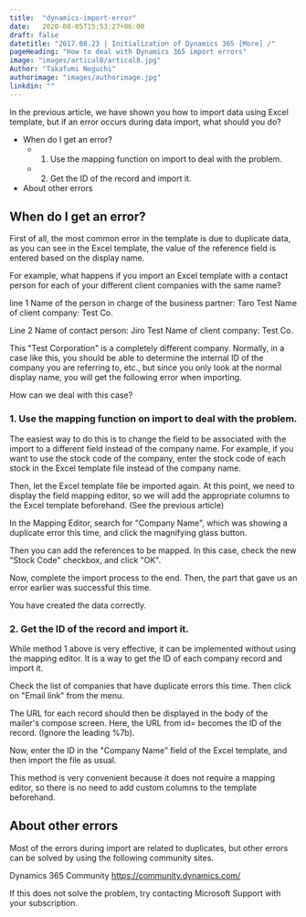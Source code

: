 ```yaml
---
title:  "dynamics-import-error"
date:   2020-08-05T15:53:27+06:00
draft: false
datetitle: "2017.08.23 | Initialization of Dynamics 365 [More] /"
pageHeading: "How to deal with Dynamics 365 import errors"
image: "images/artical8/artical8.jpg"
Author: "Takafumi Noguchi"
authorimage: "images/authorimage.jpg"
linkdin: ""
---
```

<!-- Intro  -->
In the previous article, we have shown you how to import data using Excel template, but if an error occurs during data import, what should you do?

<!-- Table Of Content -->

* When do I get an error?
  * 1. Use the mapping function on import to deal with the problem.
  * 2. Get the ID of the record and import it.
* About other errors

## When do I get an error?
<!-- Image= error.jpg -->
First of all, the most common error in the template is due to duplicate data, as you can see in the Excel template, the value of the reference field is entered based on the display name.

For example, what happens if you import an Excel template with a contact person for each of your different client companies with the same name?

line 1
Name of the person in charge of the business partner: Taro Test
Name of client company: Test Co.

Line 2
Name of contact person: Jiro Test
Name of client company: Test Co.

This "Test Corporation" is a completely different company. Normally, in a case like this, you should be able to determine the internal ID of the company you are referring to, etc., but since you only look at the normal display name, you will get the following error when importing.
<!-- Image= error1.jpg -->
How can we deal with this case?

### 1. Use the mapping function on import to deal with the problem.
The easiest way to do this is to change the field to be associated with the import to a different field instead of the company name. For example, if you want to use the stock code of the company, enter the stock code of each stock in the Excel template file instead of the company name.
<!-- Image= error2.jpg -->

Then, let the Excel template file be imported again. At this point, we need to display the field mapping editor, so we will add the appropriate columns to the Excel template beforehand. (See the previous article)

In the Mapping Editor, search for "Company Name", which was showing a duplicate error this time, and click the magnifying glass button.
<!-- Image= error3.jpg -->

Then you can add the references to be mapped. In this case, check the new "Stock Code" checkbox, and click "OK".
<!-- Image= error4.jpg -->

Now, complete the import process to the end. Then, the part that gave us an error earlier was successful this time.
<!-- Image= error5.jpg -->

You have created the data correctly.
<!-- Image= error6.jpg -->

### 2. Get the ID of the record and import it.
While method 1 above is very effective, it can be implemented without using the mapping editor. It is a way to get the ID of each company record and import it.

Check the list of companies that have duplicate errors this time. Then click on "Email link" from the menu.
<!-- Image= error7.jpg -->
The URL for each record should then be displayed in the body of the mailer's compose screen.
Here, the URL from id= becomes the ID of the record. (Ignore the leading %7b).

<!-- Image= error8.jpg -->

Now, enter the ID in the "Company Name" field of the Excel template, and then import the file as usual.
<!-- Image= error9.jpg -->

This method is very convenient because it does not require a mapping editor, so there is no need to add custom columns to the template beforehand.

## About other errors
Most of the errors during import are related to duplicates, but other errors can be solved by using the following community sites.

Dynamics 365 Community
https://community.dynamics.com/

If this does not solve the problem, try contacting Microsoft Support with your subscription.